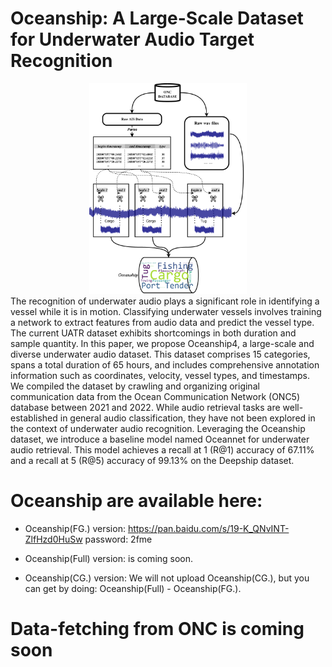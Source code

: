 # Oceanship: A Large-Scale Dataset for Underwater Audio Target Recognition
<!-- ![oceanship](.\fig\datafetch.png)
 -->

<div style="text-align: center;">
  <img src="./fig/datafetch.png" alt="oceanship" width="50%">
</div>
The recognition of underwater audio plays a significant role
in identifying a vessel while it is in motion. Classifying underwater vessels involves training a network to extract features from audio data and
predict the vessel type. The current UATR dataset exhibits shortcomings in both duration and sample quantity. In this paper, we propose
Oceanship4, a large-scale and diverse underwater audio dataset. This
dataset comprises 15 categories, spans a total duration of 65 hours, and
includes comprehensive annotation information such as coordinates, velocity, vessel types, and timestamps. We compiled the dataset by crawling
and organizing original communication data from the Ocean Communication Network (ONC5) database between 2021 and 2022. While audio
retrieval tasks are well-established in general audio classification, they
have not been explored in the context of underwater audio recognition.
Leveraging the Oceanship dataset, we introduce a baseline model named
Oceannet for underwater audio retrieval. This model achieves a recall at
1 (R@1) accuracy of 67.11% and a recall at 5 (R@5) accuracy of 99.13%
on the Deepship dataset.

# Oceanship are available here:
- Oceanship(FG.) version: https://pan.baidu.com/s/19-K_QNvINT-ZlfHzd0HuSw password: 2fme 

- Oceanship(Full) version: is coming soon.

- Oceanship(CG.) version: We will not upload Oceanship(CG.), but you can get by doing: Oceanship(Full) - Oceanship(FG.).

# Data-fetching from ONC is coming soon
